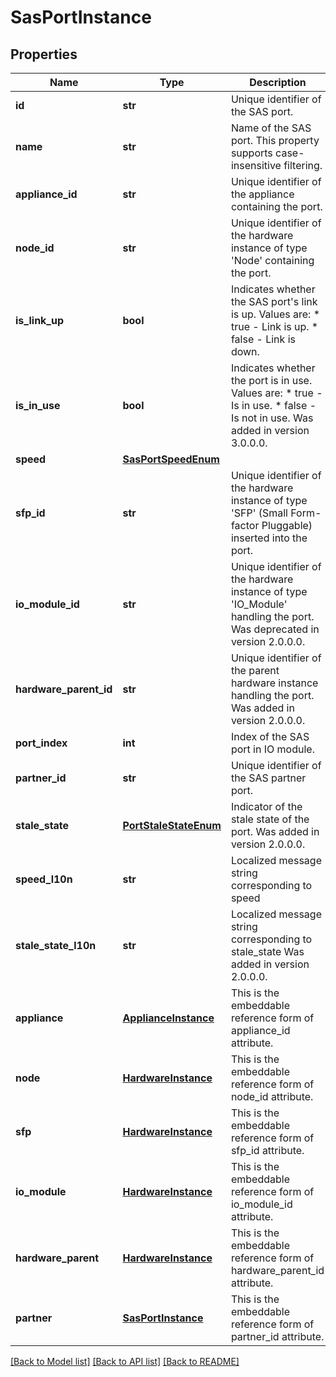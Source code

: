 # SasPortInstance

## Properties
Name | Type | Description | Notes
------------ | ------------- | ------------- | -------------
**id** | **str** | Unique identifier of the SAS port. | [optional] 
**name** | **str** | Name of the SAS port.  This property supports case-insensitive filtering. | [optional] 
**appliance_id** | **str** | Unique identifier of the appliance containing the port. | [optional] 
**node_id** | **str** | Unique identifier of the hardware instance of type &#39;Node&#39; containing the port. | [optional] 
**is_link_up** | **bool** | Indicates whether the SAS port&#39;s link is up. Values are: * true - Link is up. * false - Link is down.  | [optional] 
**is_in_use** | **bool** | Indicates whether the port is in use. Values are: * true - Is in use. * false - Is not in use.  Was added in version 3.0.0.0. | [optional] 
**speed** | [**SasPortSpeedEnum**](SasPortSpeedEnum.md) |  | [optional] 
**sfp_id** | **str** | Unique identifier of the hardware instance of type &#39;SFP&#39; (Small Form-factor Pluggable) inserted into the port.  | [optional] 
**io_module_id** | **str** | Unique identifier of the hardware instance of type &#39;IO_Module&#39; handling the port. Was deprecated in version 2.0.0.0. | [optional] 
**hardware_parent_id** | **str** | Unique identifier of the parent hardware instance handling the port. Was added in version 2.0.0.0. | [optional] 
**port_index** | **int** | Index of the SAS port in IO module. | [optional] 
**partner_id** | **str** | Unique identifier of the SAS partner port. | [optional] 
**stale_state** | [**PortStaleStateEnum**](PortStaleStateEnum.md) | Indicator of the stale state of the port. Was added in version 2.0.0.0. | [optional] 
**speed_l10n** | **str** | Localized message string corresponding to speed | [optional] 
**stale_state_l10n** | **str** | Localized message string corresponding to stale_state Was added in version 2.0.0.0. | [optional] 
**appliance** | [**ApplianceInstance**](ApplianceInstance.md) | This is the embeddable reference form of appliance_id attribute. | [optional] 
**node** | [**HardwareInstance**](HardwareInstance.md) | This is the embeddable reference form of node_id attribute. | [optional] 
**sfp** | [**HardwareInstance**](HardwareInstance.md) | This is the embeddable reference form of sfp_id attribute. | [optional] 
**io_module** | [**HardwareInstance**](HardwareInstance.md) | This is the embeddable reference form of io_module_id attribute. | [optional] 
**hardware_parent** | [**HardwareInstance**](HardwareInstance.md) | This is the embeddable reference form of hardware_parent_id attribute. | [optional] 
**partner** | [**SasPortInstance**](SasPortInstance.md) | This is the embeddable reference form of partner_id attribute. | [optional] 

[[Back to Model list]](../README.md#documentation-for-models) [[Back to API list]](../README.md#documentation-for-api-endpoints) [[Back to README]](../README.md)


